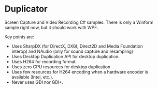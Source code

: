 # Duplicator
Screen Capture and Video Recording C# samples. There is only a Winform sample right now, but it should work with WPF.

Key points are:

* Uses SharpDX (for DirectX, DXGI, Direct2D and Media Foundation interop) and NAudio (only for sound capture and resampling) 
* Uses Desktop Duplication API for desktop duplication.
* Uses H264 for recording format.
* Uses zero CPU resources for desktop duplication.
* Uses few resources for H264 encoding when a hardware encoder is available (Intel, etc.).
* Never uses GDI nor GDI+.
